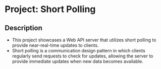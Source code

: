 # Project: Short Polling

## Description
- This project showcases a Web API server that utilizes short polling to provide near-real-time updates to clients. 
- Short polling is a communication design pattern in which clients regularly send requests to check for updates, allowing the server to provide immediate updates when new data becomes available.
